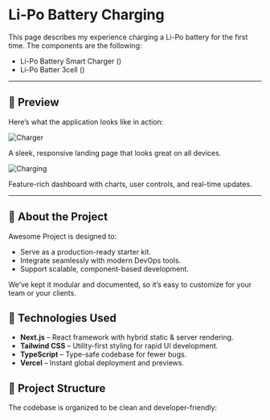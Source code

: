 # Li-Po Battery Charging

This page describes my experience charging a Li-Po battery for the first time.
The components are the following:
- Li-Po Battery Smart Charger ()
- Li-Po Batter 3cell ()
---

## 🚀 Preview

Here’s what the application looks like in action:

![Charger](https://raw.githubusercontent.com/your-username/your-repo/main/assets/screenshots/landing.png)

A sleek, responsive landing page that looks great on all devices.

![Charging](https://raw.githubusercontent.com/your-username/your-repo/main/assets/screenshots/dashboard.png)

Feature-rich dashboard with charts, user controls, and real-time updates.




---

## 📝 About the Project

Awesome Project is designed to:

- Serve as a production-ready starter kit.
- Integrate seamlessly with modern DevOps tools.
- Support scalable, component-based development.

We’ve kept it modular and documented, so it’s easy to customize for your team or your clients.

## 🔧 Technologies Used

- **Next.js** – React framework with hybrid static & server rendering.
- **Tailwind CSS** – Utility-first styling for rapid UI development.
- **TypeScript** – Type-safe codebase for fewer bugs.
- **Vercel** – Instant global deployment and previews.

## 📂 Project Structure

The codebase is organized to be clean and developer-friendly:
